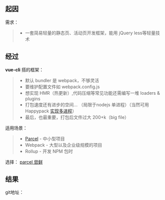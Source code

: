 ## 起因

需求：
> * 一套简易轻量的静态页、活动页开发框架，能用 jQuery less等轻量技术

## 经过

**vue-cli** 搭的框架：
> * 默认 bundler 是 webpack，不够灵活
> * 要维护配置文件如 webpack.config.js
> * 想实现 HMR（热更新）,代码压缩等常见功能还需编写一堆 loaders & plugins
> * 打包速度还有进步的空间... （局限于nodejs 单进程）（当然可用 Happypack [实现多进程](https://jeffjade.com/2017/08/12/125-webpack-package-optimization-for-speed/)）
> * 最后，也最重要，打包后文件过大 200+k（big file）

适用场景：
> * [Parcel](https://github.com/parcel-bundler/parcel) - 中小型项目
> * Webpack - 大型以及企业级规模的项目
> * Rollup - 开发 NPM 包时

选择：
[parcel 尝鲜](https://medium.freecodecamp.org/all-you-need-to-know-about-parcel-dbe151b70082)

## 结果

git地址：